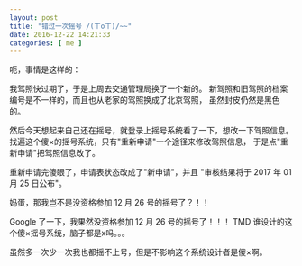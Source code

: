 ```yaml
--- 
layout: post
title: "错过一次摇号 /(ㄒoㄒ)/~~"
date: 2016-12-22 14:21:33
categories: [ me ]
---
```


呃，事情是这样的：

<!-- more -->

我驾照快过期了，于是上周去交通管理局换了一个新的。
新驾照和旧驾照的档案编号是不一样的，而且也从老家的驾照换成了北京驾照，
虽然封皮仍然是黑色的。

然后今天想起来自己还在摇号，就登录上摇号系统看了一下，想改一下驾照信息。
找遍这个傻×的摇号系统，只有"重新申请"一个途径来修改驾照信息，
于是点"重新申请"把驾照信息改了。

重新申请完傻眼了，申请表状态改成了"新申请"，并且
"审核结果将于 2017 年 01 月 25 日公布"。

妈蛋，那我岂不是没资格参加 12 月 26 号的摇号了？！！

Google 了一下，我果然没资格参加 12 月 26 号的摇号了！！！
TMD 谁设计的这个傻×摇号系统，脑子都是x吗。。。

虽然多一次少一次我也都摇不上号，但是不影响这个系统设计者是傻×啊。

